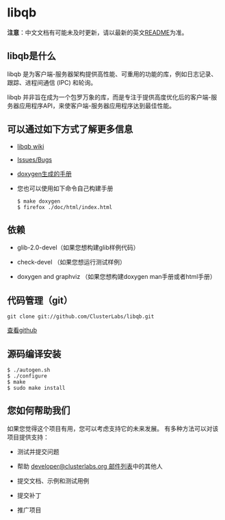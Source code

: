 # libqb

**注意**：中文文档有可能未及时更新，请以最新的英文[README](./README.markdown)为准。

## libqb是什么

libqb 是为客户端-服务器架构提供高性能、可重用的功能的库，例如日志记录、跟踪、进程间通信 (IPC) 和轮询。

libqb 并非旨在成为一个包罗万象的库，而是专注于提供高度优化后的客户端-服务器应用程序API，来使客户端-服务器应用程序达到最佳性能。

## 可以通过如下方式了解更多信息

- [libqb wiki](https://github.com/clusterlabs/libqb/wiki)

- [Issues/Bugs](https://github.com/clusterlabs/libqb/issues)

- [doxygen生成的手册](http://clusterlabs.github.io/libqb/CURRENT/doxygen/)

- 您也可以使用如下命令自己构建手册

    ```shell
    $ make doxygen
    $ firefox ./doc/html/index.html
    ```

## 依赖

- glib-2.0-devel（如果您想构建glib样例代码）

- check-devel （如果您想运行测试样例）

- doxygen and graphviz （如果您想构建doxygen man手册或者html手册）

## 代码管理（git）

```shell
git clone git://github.com/ClusterLabs/libqb.git
```

[查看github](https://github.com/clusterlabs/libqb)

## 源码编译安装

```shell
$ ./autogen.sh
$ ./configure
$ make
$ sudo make install
```

## 您如何帮助我们

如果您觉得这个项目有用，您可以考虑支持它的未来发展。 有多种方法可以对该项目提供支持：

- 测试并提交问题

- 帮助 [developer@clusterlabs.org 邮件列表](http://clusterlabs.org/mailman/listinfo/developers)中的其他人

- 提交文档、示例和测试用例

- 提交补丁

- 推广项目

